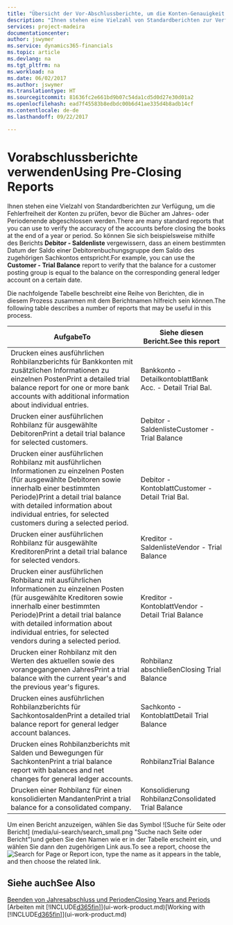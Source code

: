 ```yaml
---
title: "Übersicht der Vor-Abschlussberichte, um die Konten-Genauigkeit sicherzustellen| Microsoft Docs"
description: "Ihnen stehen eine Vielzahl von Standardberichten zur Verfügung, um die Fehlerfreiheit der Konten zu prüfen, bevor die Bücher am Jahres- oder Periodenende abgeschlossen werden."
services: project-madeira
documentationcenter: 
author: jswymer
ms.service: dynamics365-financials
ms.topic: article
ms.devlang: na
ms.tgt_pltfrm: na
ms.workload: na
ms.date: 06/02/2017
ms.author: jswymer
ms.translationtype: HT
ms.sourcegitcommit: 81636fc2e661bd9b07c54da1cd5d0d27e30d01a2
ms.openlocfilehash: ead7f45583b8edbdc00b6d41ae335d4b8adb14cf
ms.contentlocale: de-de
ms.lasthandoff: 09/22/2017

---
```

# <a name="using-pre-closing-reports"></a><span data-ttu-id="ad916-103">Vorabschlussberichte verwenden</span><span class="sxs-lookup"><span data-stu-id="ad916-103">Using Pre-Closing Reports</span></span>
<span data-ttu-id="ad916-104">Ihnen stehen eine Vielzahl von Standardberichten zur Verfügung, um die Fehlerfreiheit der Konten zu prüfen, bevor die Bücher am Jahres- oder Periodenende abgeschlossen werden.</span><span class="sxs-lookup"><span data-stu-id="ad916-104">There are many standard reports that you can use to verify the accuracy of the accounts before closing the books at the end of a year or period.</span></span> <span data-ttu-id="ad916-105">So können Sie sich beispielsweise mithilfe des Berichts **Debitor - Saldenliste** vergewissern, dass an einem bestimmten Datum der Saldo einer Debitorenbuchungsgruppe dem Saldo des zugehörigen Sachkontos entspricht.</span><span class="sxs-lookup"><span data-stu-id="ad916-105">For example, you can use the **Customer - Trial Balance** report to verify that the balance for a customer posting group is equal to the balance on the corresponding general ledger account on a certain date.</span></span>

<span data-ttu-id="ad916-106">Die nachfolgende Tabelle beschreibt eine Reihe von Berichten, die in diesem Prozess zusammen mit dem Berichtnamen hilfreich sein können.</span><span class="sxs-lookup"><span data-stu-id="ad916-106">The following table describes a number of reports that may be useful in this process.</span></span>

| <span data-ttu-id="ad916-107">Aufgabe</span><span class="sxs-lookup"><span data-stu-id="ad916-107">To</span></span> | <span data-ttu-id="ad916-108">Siehe diesen Bericht.</span><span class="sxs-lookup"><span data-stu-id="ad916-108">See this report</span></span> |
| --- | --- |
| <span data-ttu-id="ad916-109">Drucken eines ausführlichen Rohbilanzberichts für Bankkonten mit zusätzlichen Informationen zu einzelnen Posten</span><span class="sxs-lookup"><span data-stu-id="ad916-109">Print a detailed trial balance report for one or more bank accounts with additional information about individual entries.</span></span> |<span data-ttu-id="ad916-110">Bankkonto - Detailkontoblatt</span><span class="sxs-lookup"><span data-stu-id="ad916-110">Bank Acc. - Detail Trial Bal.</span></span> |
| <span data-ttu-id="ad916-111">Drucken einer ausführlichen Rohbilanz für ausgewählte Debitoren</span><span class="sxs-lookup"><span data-stu-id="ad916-111">Print a detail trial balance for selected customers.</span></span> |<span data-ttu-id="ad916-112">Debitor - Saldenliste</span><span class="sxs-lookup"><span data-stu-id="ad916-112">Customer - Trial Balance</span></span> |
| <span data-ttu-id="ad916-113">Drucken einer ausführlichen Rohbilanz mit ausführlichen Informationen zu einzelnen Posten (für ausgewählte Debitoren sowie innerhalb einer bestimmten Periode)</span><span class="sxs-lookup"><span data-stu-id="ad916-113">Print a detail trial balance with detailed information about individual entries, for selected customers during a selected period.</span></span> |<span data-ttu-id="ad916-114">Debitor - Kontoblatt</span><span class="sxs-lookup"><span data-stu-id="ad916-114">Customer - Detail Trial Bal.</span></span> |
| <span data-ttu-id="ad916-115">Drucken einer ausführlichen Rohbilanz für ausgewählte Kreditoren</span><span class="sxs-lookup"><span data-stu-id="ad916-115">Print a detail trial balance for selected vendors.</span></span> |<span data-ttu-id="ad916-116">Kreditor - Saldenliste</span><span class="sxs-lookup"><span data-stu-id="ad916-116">Vendor - Trial Balance</span></span> |
| <span data-ttu-id="ad916-117">Drucken einer ausführlichen Rohbilanz mit ausführlichen Informationen zu einzelnen Posten (für ausgewählte Kreditoren sowie innerhalb einer bestimmten Periode)</span><span class="sxs-lookup"><span data-stu-id="ad916-117">Print a detail trial balance with detailed information about individual entries, for selected vendors during a selected period.</span></span> |<span data-ttu-id="ad916-118">Kreditor - Kontoblatt</span><span class="sxs-lookup"><span data-stu-id="ad916-118">Vendor - Detail Trial Balance</span></span> |
| <span data-ttu-id="ad916-119">Drucken einer Rohbilanz mit den Werten des aktuellen sowie des vorangegangenen Jahres</span><span class="sxs-lookup"><span data-stu-id="ad916-119">Print a trial balance with the current year's and the previous year's figures.</span></span> |<span data-ttu-id="ad916-120">Rohbilanz abschließen</span><span class="sxs-lookup"><span data-stu-id="ad916-120">Closing Trial Balance</span></span> |
| <span data-ttu-id="ad916-121">Drucken eines ausführlichen Rohbilanzberichts für Sachkontosalden</span><span class="sxs-lookup"><span data-stu-id="ad916-121">Print a detailed trial balance report for general ledger account balances.</span></span> |<span data-ttu-id="ad916-122">Sachkonto - Kontoblatt</span><span class="sxs-lookup"><span data-stu-id="ad916-122">Detail Trial Balance</span></span> |
| <span data-ttu-id="ad916-123">Drucken eines Rohbilanzberichts mit Salden und Bewegungen für Sachkonten</span><span class="sxs-lookup"><span data-stu-id="ad916-123">Print a trial balance report with balances and net changes for general ledger accounts.</span></span> |<span data-ttu-id="ad916-124">Rohbilanz</span><span class="sxs-lookup"><span data-stu-id="ad916-124">Trial Balance</span></span> |
| <span data-ttu-id="ad916-125">Drucken einer Rohbilanz für einen konsolidierten Mandanten</span><span class="sxs-lookup"><span data-stu-id="ad916-125">Print a trial balance for a consolidated company.</span></span> |<span data-ttu-id="ad916-126">Konsolidierung Rohbilanz</span><span class="sxs-lookup"><span data-stu-id="ad916-126">Consolidated Trial Balance</span></span> |

<span data-ttu-id="ad916-127">Um einen Bericht anzuzeigen, wählen Sie das Symbol ![Suche für Seite oder Bericht] (media/ui-search/search_small.png "Suche nach Seite oder Bericht")und geben Sie den Namen wie er in der Tabelle erscheint ein, und wählen Sie dann den zugehörigen Link aus.</span><span class="sxs-lookup"><span data-stu-id="ad916-127">To see a report, choose the ![Search for Page or Report](media/ui-search/search_small.png "Search for Page or Report icon") icon, type the name as it appears in the table, and then choose the related link.</span></span>

## <a name="see-also"></a><span data-ttu-id="ad916-128">Siehe auch</span><span class="sxs-lookup"><span data-stu-id="ad916-128">See Also</span></span>
[<span data-ttu-id="ad916-129">Beenden von Jahresabschluss und Perioden</span><span class="sxs-lookup"><span data-stu-id="ad916-129">Closing Years and Periods</span></span>](year-close-years-periods.md)  
<span data-ttu-id="ad916-130">[Arbeiten mit [!INCLUDE[d365fin](includes/d365fin_md.md)]](ui-work-product.md)</span><span class="sxs-lookup"><span data-stu-id="ad916-130">[Working with [!INCLUDE[d365fin](includes/d365fin_md.md)]](ui-work-product.md)</span></span>


